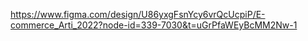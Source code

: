 https://www.figma.com/design/U86yxgFsnYcy6vrQcUcpiP/E-commerce_Arti_2022?node-id=339-7030&t=uGrPfaWEyBcMM2Nw-1
